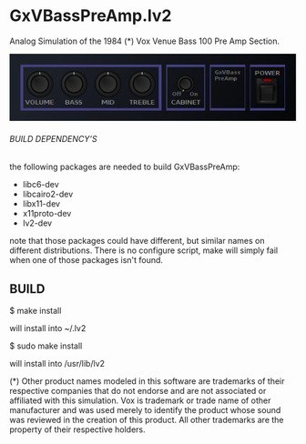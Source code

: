 # GxVBassPreAmp.lv2
Analog Simulation of the 1984 (*) Vox Venue Bass 100 Pre Amp Section.

![GxVBassPreAmp](https://github.com/brummer10/GxVBassPreAmp.lv2/raw/master/GxVBassPreAmp.png)

###### BUILD DEPENDENCY’S 

the following packages are needed to build GxVBassPreAmp:

- libc6-dev
- libcairo2-dev
- libx11-dev
- x11proto-dev
- lv2-dev

note that those packages could have different, but similar names 
on different distributions. There is no configure script, 
make will simply fail when one of those packages isn't found.

## BUILD 

$ make install

will install into ~/.lv2

$ sudo make install

will install into /usr/lib/lv2

(*) Other product names modeled in this software are trademarks 
of their respective companies that do not endorse and are not associated 
or affiliated with this simulation. Vox is trademark or trade name 
of other manufacturer and was used merely to identify the product 
whose sound was reviewed in the creation of this product. 
All other trademarks are the property of their respective holders.
